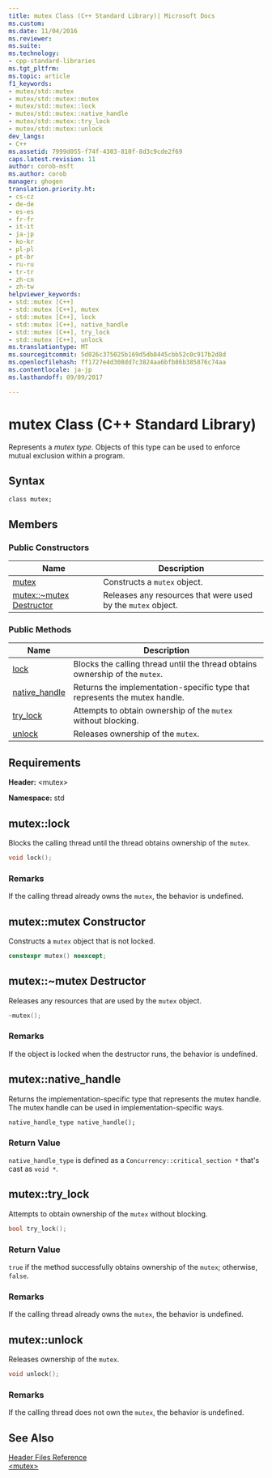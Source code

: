 ```yaml
---
title: mutex Class (C++ Standard Library)| Microsoft Docs
ms.custom: 
ms.date: 11/04/2016
ms.reviewer: 
ms.suite: 
ms.technology:
- cpp-standard-libraries
ms.tgt_pltfrm: 
ms.topic: article
f1_keywords:
- mutex/std::mutex
- mutex/std::mutex::mutex
- mutex/std::mutex::lock
- mutex/std::mutex::native_handle
- mutex/std::mutex::try_lock
- mutex/std::mutex::unlock
dev_langs:
- C++
ms.assetid: 7999d055-f74f-4303-810f-8d3c9cde2f69
caps.latest.revision: 11
author: corob-msft
ms.author: corob
manager: ghogen
translation.priority.ht:
- cs-cz
- de-de
- es-es
- fr-fr
- it-it
- ja-jp
- ko-kr
- pl-pl
- pt-br
- ru-ru
- tr-tr
- zh-cn
- zh-tw
helpviewer_keywords:
- std::mutex [C++]
- std::mutex [C++], mutex
- std::mutex [C++], lock
- std::mutex [C++], native_handle
- std::mutex [C++], try_lock
- std::mutex [C++], unlock
ms.translationtype: MT
ms.sourcegitcommit: 5d026c375025b169d5db8445cbb52c0c917b2d8d
ms.openlocfilehash: ff1727e4d308dd7c3824aa6bfb86b385876c74aa
ms.contentlocale: ja-jp
ms.lasthandoff: 09/09/2017

---
```

# <a name="mutex-class-c-standard-library"></a>mutex Class (C++ Standard Library)
Represents a *mutex type*. Objects of this type can be used to enforce mutual exclusion within a program.  
  
## <a name="syntax"></a>Syntax  
  
```
class mutex;
```  
  
## <a name="members"></a>Members  
  
### <a name="public-constructors"></a>Public Constructors  
  
|Name|Description|  
|----------|-----------------|  
|[mutex](#mutex)|Constructs a `mutex` object.|  
|[mutex::~mutex Destructor](#dtormutex_destructor)|Releases any resources that were used by the `mutex` object.|  
  
### <a name="public-methods"></a>Public Methods  
  
|Name|Description|  
|----------|-----------------|  
|[lock](#lock)|Blocks the calling thread until the thread obtains ownership of the `mutex`.|  
|[native_handle](#native_handle)|Returns the implementation-specific type that represents the mutex handle.|  
|[try_lock](#try_lock)|Attempts to obtain ownership of the `mutex` without blocking.|  
|[unlock](#unlock)|Releases ownership of the `mutex`.|  
  
## <a name="requirements"></a>Requirements  
 **Header:** \<mutex>  
  
 **Namespace:** std  
  
##  <a name="lock"></a>  mutex::lock
 Blocks the calling thread until the thread obtains ownership of the `mutex`.  
  
```cpp  
void lock();
```  
  
### <a name="remarks"></a>Remarks  
 If the calling thread already owns the `mutex`, the behavior is undefined.  
  
##  <a name="mutex"></a>  mutex::mutex Constructor  
 Constructs a `mutex` object that is not locked.  
  
```cpp  
constexpr mutex() noexcept;
```  
  
##  <a name="dtormutex_destructor"></a>  mutex::~mutex Destructor  
 Releases any resources that are used by the `mutex` object.  
  
```cpp  
~mutex();
```  
  
### <a name="remarks"></a>Remarks  
 If the object is locked when the destructor runs, the behavior is undefined.  
  
##  <a name="native_handle"></a>  mutex::native_handle
 Returns the implementation-specific type that represents the mutex handle. The mutex handle can be used in implementation-specific ways.  
  
```
native_handle_type native_handle();
```  
  
### <a name="return-value"></a>Return Value  
 `native_handle_type` is defined as a `Concurrency::critical_section *` that's cast as `void *`.  
  
##  <a name="try_lock"></a>  mutex::try_lock
 Attempts to obtain ownership of the `mutex` without blocking.  
  
```cpp  
bool try_lock();
```  
  
### <a name="return-value"></a>Return Value  
 `true` if the method successfully obtains ownership of the `mutex`; otherwise, `false`.  
  
### <a name="remarks"></a>Remarks  
 If the calling thread already owns the `mutex`, the behavior is undefined.  
  
##  <a name="unlock"></a>  mutex::unlock
 Releases ownership of the `mutex`.  
  
```cpp  
void unlock();
```  
  
### <a name="remarks"></a>Remarks  
 If the calling thread does not own the `mutex`, the behavior is undefined.  
  
## <a name="see-also"></a>See Also  
 [Header Files Reference](../standard-library/cpp-standard-library-header-files.md)   
 [\<mutex>](../standard-library/mutex.md)




